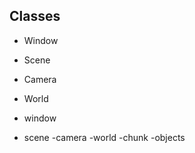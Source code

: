 ## Classes
- Window
- Scene
- Camera
- World


- window
 - scene
  -camera
  -world
   -chunk
   -objects
